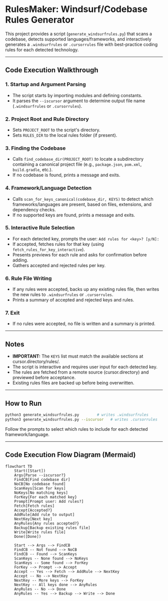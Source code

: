 # RulesMaker: Windsurf/Codebase Rules Generator

This project provides a script (`generate_windsurfrules.py`) that scans a codebase, detects supported languages/frameworks, and interactively generates a `.windsurfrules` or `.cursorrules` file with best-practice coding rules for each detected technology.

---

## Code Execution Walkthrough

### 1. **Startup and Argument Parsing**
- The script starts by importing modules and defining constants.
- It parses the `--iscursor` argument to determine output file name (`.windsurfrules` or `.cursorrules`).

### 2. **Project Root and Rule Directory**
- Sets `PROJECT_ROOT` to the script's directory.
- Sets `RULES_DIR` to the local rules folder (if present).

### 3. **Finding the Codebase**
- Calls `find_codebase_dir(PROJECT_ROOT)` to locate a subdirectory containing a canonical project file (e.g., `package.json`, `pom.xml`, `build.gradle`, etc.).
- If no codebase is found, prints a message and exits.

### 4. **Framework/Language Detection**
- Calls `scan_for_keys_canonical(codebase_dir, KEYS)` to detect which frameworks/languages are present, based on files, extensions, and dependency checks.
- If no supported keys are found, prints a message and exits.

### 5. **Interactive Rule Selection**
- For each detected key, prompts the user: `Add rules for <key>? [y/N]: `
- If accepted, fetches rules for that key (using `fetch_rules_for_key_interactive`).
- Presents previews for each rule and asks for confirmation before adding.
- Gathers accepted and rejected rules per key.

### 6. **Rule File Writing**
- If any rules were accepted, backs up any existing rules file, then writes the new rules to `.windsurfrules` or `.cursorrules`.
- Prints a summary of accepted and rejected keys and rules.

### 7. **Exit**
- If no rules were accepted, no file is written and a summary is printed.

---

## Notes
- **IMPORTANT:** The `KEYS` list must match the available sections at cursor.directory/rules/.
- The script is interactive and requires user input for each detected key.
- The rules are fetched from a remote source (cursor.directory) and previewed before acceptance.
- Existing rules files are backed up before being overwritten.

---

## How to Run

```bash
python3 generate_windsurfrules.py        # writes .windsurfrules
python3 generate_windsurfrules.py --iscursor   # writes .cursorrules
```

Follow the prompts to select which rules to include for each detected framework/language.

---

## Code Execution Flow Diagram (Mermaid)

```mermaid
flowchart TD
    Start([Start])
    Args{Parse --iscursor?}
    FindCB[Find codebase dir]
    NoCB[No codebase found]
    ScanKeys[Scan for keys]
    NoKeys[No matching keys]
    ForKey{For each matched key}
    Prompt[Prompt user: Add rules?]
    Fetch[Fetch rules]
    Accept{Accepted?}
    AddRule[Add rule to output]
    NextKey[Next key]
    AnyRules{Any rules accepted?}
    Backup[Backup existing rules file]
    Write[Write rules file]
    Done([Done])

    Start --> Args --> FindCB
    FindCB -- Not found --> NoCB
    FindCB -- Found --> ScanKeys
    ScanKeys -- None found --> NoKeys
    ScanKeys -- Some found --> ForKey
    ForKey --> Prompt --> Accept
    Accept -- Yes --> Fetch --> AddRule --> NextKey
    Accept -- No --> NextKey
    NextKey -- More keys --> ForKey
    NextKey -- All keys done --> AnyRules
    AnyRules -- No --> Done
    AnyRules -- Yes --> Backup --> Write --> Done
```
